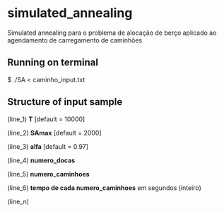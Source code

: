 # simulated_annealing
Simulated annealing para o problema de alocação de berço aplicado ao agendamento de carregamento de caminhões

## Running on terminal
$ ./SA < caminho_input.txt

## Structure of input sample
(line_1) **T** [default = 10000]

(line_2) **SAmax** [default = 2000]

(line_3) **alfa** [default = 0.97]

(line_4) **numero_docas**

(line_5) **numero_caminhoes**

(line_6) **tempo de cada numero_caminhoes** em segundos (inteiro)

(line_n)
